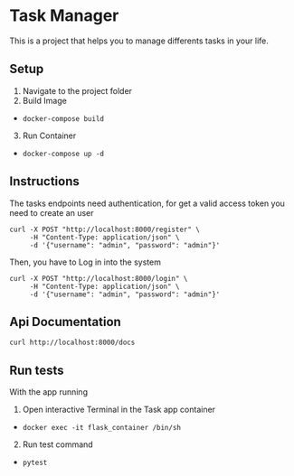 # Task Manager
This is a project that helps you to manage differents tasks in your life.

## Setup

1. Navigate to the project folder
2. Build Image

 * `docker-compose build`

3. Run Container

 * `docker-compose up -d`

## Instructions
The tasks endpoints need authentication, for get a valid access token you need to create an user

```
curl -X POST "http://localhost:8000/register" \
     -H "Content-Type: application/json" \
     -d '{"username": "admin", "password": "admin"}'
```
Then, you have to Log in into the system

```
curl -X POST "http://localhost:8000/login" \
     -H "Content-Type: application/json" \
     -d '{"username": "admin", "password": "admin"}'
```

## Api Documentation

`curl http://localhost:8000/docs`

## Run tests
With the app running

1. Open interactive Terminal in the Task app container

 * `docker exec -it flask_container /bin/sh`

2. Run test command

 * `pytest`